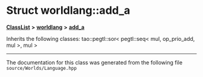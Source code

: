 

# Struct worldlang::add\_a



[**ClassList**](annotated.md) **>** [**worldlang**](namespaceworldlang.md) **>** [**add\_a**](structworldlang_1_1add__a.md)








Inherits the following classes: tao::pegtl::sor< pegtl::seq< mul, op_prio_add, mul >, mul >































































------------------------------
The documentation for this class was generated from the following file `source/Worlds/Language.hpp`

